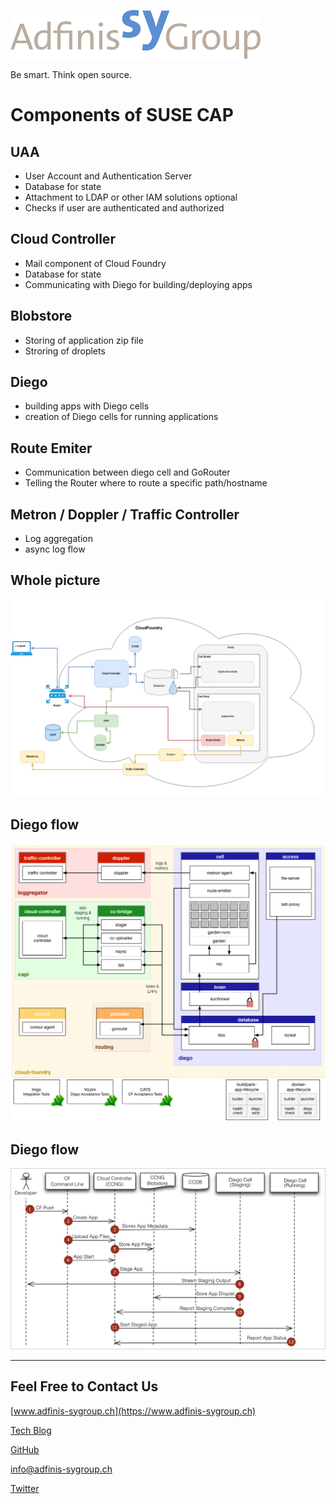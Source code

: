 ![](static/adfinis_sygroup_logo.png)

Be smart. Think open source.

# Components of SUSE CAP 


## UAA

* User Account and Authentication Server
* Database for state
* Attachment to LDAP or other IAM solutions optional
* Checks if user are authenticated and authorized

## Cloud Controller 

* Mail component of Cloud Foundry
* Database for state
* Communicating with Diego for building/deploying apps

## Blobstore

* Storing of application zip file
* Stroring of droplets

## Diego

* building apps with Diego cells
* creation of Diego cells for running applications

## Route Emiter

* Communication between diego cell and GoRouter
* Telling the Router where to route a specific path/hostname

## Metron / Doppler / Traffic Controller

* Log aggregation
* async log flow 

## Whole picture

![](static/CloudFoundry.png)

## Diego flow

![](static/diego-flow.png)

## Diego flow

![](static/app_push_flow_diagram_diego.png)

---

## Feel Free to Contact Us

[www.adfinis-sygroup.ch](https://www.adfinis-sygroup.ch)

[Tech Blog](https://www.adfinis-sygroup.ch/blog)

[GitHub](https://github.com/adfinis-sygroup)

<info@adfinis-sygroup.ch>

[Twitter](https://twitter.com/adfinissygroup)
